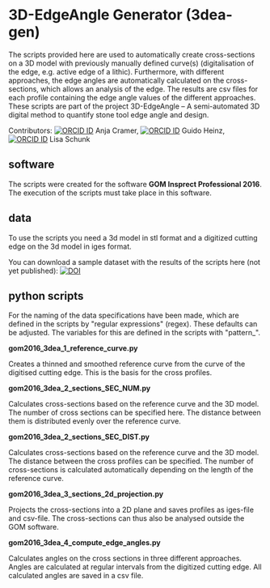 # 3D-EdgeAngle Generator (3dea-gen)

The scripts provided here are used to automatically create cross-sections on a 3D model with previously manually defined curve(s) (digitalisation of the edge, e.g. active edge of a lithic). Furthermore, with different approaches, the edge angles are automatically calculated on the cross-sections, which allows an analysis of the edge. The results are csv files for each profile containing the edge angle values of the different approaches.
These scripts are part of the project 3D-EdgeAngle – A semi-automated 3D digital method to quantify stone tool edge angle and design. 

Contributors: [![ORCID ID](http://info.orcid.org/wp-content/uploads/2019/11/orcid_16x16.png)](http://orcid.org/0000-0002-5232-1944) Anja Cramer, [![ORCID ID](http://info.orcid.org/wp-content/uploads/2019/11/orcid_16x16.png)](http://orcid.org/0000-0003-2175-9908) Guido Heinz, [![ORCID ID](https://info.orcid.org/wp-content/uploads/2019/11/orcid_16x16.png)](http://orcid.org/0000-0002-2193-7340) Lisa Schunk

## software

The scripts were created for the software **GOM Insprect Professional 2016**. The execution of the scripts must take place in this software.

## data

To use the scripts you need a 3d model in stl format and a digitized cutting edge on the 3d model in iges format.

You can download a sample dataset with the results of the scripts here (not yet published): [![DOI](https://zenodo.org/badge/DOI/10.5281/zenodo.4428498.svg)](https://doi.org/10.5281/zenodo.7360011)

## python scripts

For the naming of the data specifications have been made, which are defined in the scripts by "regular expressions" (regex). These defaults can be adjusted. The variables for this are defined in the scripts with "pattern_". 

**gom2016_3dea_1_reference_curve.py**

Creates a thinned and smoothed reference curve from the curve of the digitised cutting edge. This is the basis for the cross profiles.

**gom2016_3dea_2_sections_SEC_NUM.py**

Calculates cross-sections based on the reference curve and the 3D model. 
The number of cross sections can be specified here. The distance between them is distributed evenly over the reference curve. 

**gom2016_3dea_2_sections_SEC_DIST.py**

Calculates cross-sections based on the reference curve and the 3D model. The distance between the cross profiles can be specified. The number of cross-sections is calculated automatically depending on the length of the reference curve.

**gom2016_3dea_3_sections_2d_projection.py**

Projects the cross-sections into a 2D plane and saves profiles as iges-file and csv-file. The cross-sections can thus also be analysed outside the GOM software.

**gom2016_3dea_4_compute_edge_angles.py**

Calculates angles on the cross sections in three different approaches. Angles are calculated at regular intervals from the digitized cutting edge. All calculated angles are saved in a csv file.

